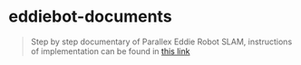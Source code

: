 # eddiebot-documents
> Step by step documentary of Parallex Eddie Robot SLAM, instructions of implementation can be found in [this link](https://github.com/arashsm79/robotics-lab/blob/main/Project/Project_Phase_2.md)
